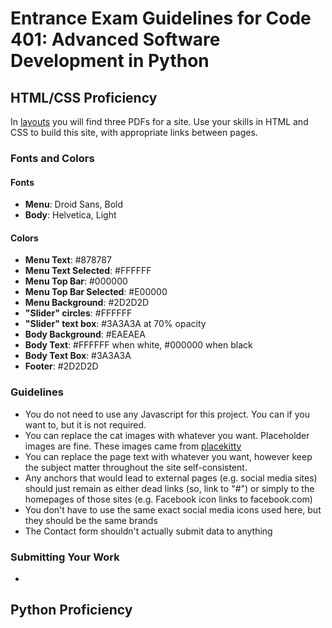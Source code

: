 # Entrance Exam Guidelines for Code 401: Advanced Software Development in Python

## HTML/CSS Proficiency

In [layouts](./layouts) you will find three PDFs for a site. Use your skills in HTML and CSS to build this site, with appropriate links between pages. 

### Fonts and Colors

#### Fonts
- **Menu**: Droid Sans, Bold
- **Body**: Helvetica, Light

#### Colors
- **Menu Text**: #878787
- **Menu Text Selected**: #FFFFFF
- **Menu Top Bar**: #000000
- **Menu Top Bar Selected**: #E00000
- **Menu Background**: #2D2D2D
- **"Slider" circles**: #FFFFFF
- **"Slider" text box**: #3A3A3A at 70% opacity
- **Body Background**: #EAEAEA
- **Body Text**: #FFFFFF when white, #000000 when black
- **Body Text Box**: #3A3A3A
- **Footer**: #2D2D2D


### Guidelines

- You do not need to use any Javascript for this project. You can if you want to, but it is not required.
- You can replace the cat images with whatever you want. Placeholder images are fine. These images came from [placekitty](http://www.placekitten.com)
- You can replace the page text with whatever you want, however keep the subject matter throughout the site self-consistent.
- Any anchors that would lead to external pages (e.g. social media sites) should just remain as either dead links (so, link to "#") or simply to the homepages of those sites (e.g. Facebook icon links to facebook.com)
- You don't have to use the same exact social media icons used here, but they should be the same brands
- The Contact form shouldn't actually submit data to anything

### Submitting Your Work

- 

## Python Proficiency